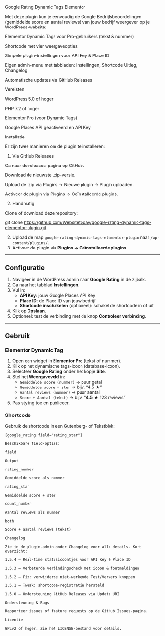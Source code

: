 Google Rating Dynamic Tags Elementor

Met deze plugin kun je eenvoudig de Google Bedrijfsbeoordelingen (gemiddelde score en aantal reviews) van jouw bedrijf weergeven op je WordPress-website:

Elementor Dynamic Tags voor Pro-gebruikers (tekst & nummer)

Shortcode met vier weergaveopties

Simpele plugin-instellingen voor API Key & Place ID

Eigen admin-menu met tabbladen: Instellingen, Shortcode Uitleg, Changelog

Automatische updates via GitHub Releases

Vereisten

WordPress 5.0 of hoger

PHP 7.2 of hoger

Elementor Pro (voor Dynamic Tags)

Google Places API geactiveerd en API Key

Installatie

Er zijn twee manieren om de plugin te installeren:

1. Via GitHub Releases

Ga naar de releases-pagina op GitHub.

Download de nieuwste .zip-versie.

Upload de .zip via Plugins → Nieuwe plugin → Plugin uploaden.

Activeer de plugin via Plugins → Geïnstalleerde plugins.

2. Handmatig

Clone of download deze repository:



git clone https://github.com/Websitetoday/google-rating-dynamic-tags-elementor-plugin.git

2. Upload de map `google-rating-dynamic-tags-elementor-plugin` naar `/wp-content/plugins/`.
3. Activeer de plugin via **Plugins → Geïnstalleerde plugins**.

---

## Configuratie

1. Navigeer in de WordPress admin naar **Google Rating** in de zijbalk.
2. Ga naar het tabblad **Instellingen**.
3. Vul in:
   - **API Key**: jouw Google Places API Key
   - **Place ID**: de Place ID van jouw bedrijf
   - **Shortcode inschakelen** (optioneel): schakel de shortcode in of uit
4. Klik op **Opslaan**.
5. Optioneel: test de verbinding met de knop **Controleer verbinding**.

---

## Gebruik

### Elementor Dynamic Tag

1. Open een widget in **Elementor Pro** (tekst of nummer).
2. Klik op het dynamische tags-icoon (database-icoon).
3. Selecteer **Google Rating** onder het kopje **Site**.
4. Stel het **Weergaveveld** in:
   - `Gemiddelde score (nummer)` → puur getal
   - `Gemiddelde score + ster` → bijv. “4.5 ★”
   - `Aantal reviews (nummer)` → puur aantal
   - `Score + Aantal (tekst)` → bijv. “**4.5** ★ 123 reviews”
5. Pas styling toe en publiceer.

### Shortcode

Gebruik de shortcode in een Gutenberg- of Tekstblok:

```shortcode
[google_rating field="rating_star"]

Beschikbare field-opties:

field

Output

rating_number

Gemiddelde score als nummer

rating_star

Gemiddelde score + ster

count_number

Aantal reviews als nummer

both

Score + aantal reviews (tekst)

Changelog

Zie in de plugin-admin onder Changelog voor alle details. Kort overzicht:

1.5.4 – Real-time statusicoontjes voor API Key & Place ID

1.5.3 – Verbeterde verbindingscheck met icoon & foutmeldingen

1.5.2 – Fix: verwijderde niet-werkende Test/Ververs knoppen

1.5.1 – Tweak: shortcode-registratie hersteld

1.5.0 – Ondersteuning GitHub Releases via Update URI

Ondersteuning & Bugs

Rapporteer issues of feature requests op de GitHub Issues-pagina.

Licentie

GPLv2 of hoger. Zie het LICENSE-bestand voor details.

